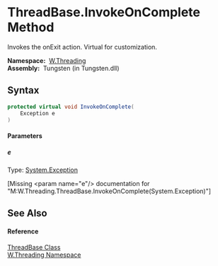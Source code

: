 ThreadBase.InvokeOnComplete Method
==================================
  Invokes the onExit action. Virtual for customization.

  **Namespace:**  [W.Threading][1]  
  **Assembly:**  Tungsten (in Tungsten.dll)

Syntax
------

```csharp
protected virtual void InvokeOnComplete(
	Exception e
)
```

#### Parameters

##### *e*
Type: [System.Exception][2]  

[Missing &lt;param name="e"/> documentation for "M:W.Threading.ThreadBase.InvokeOnComplete(System.Exception)"]



See Also
--------

#### Reference
[ThreadBase Class][3]  
[W.Threading Namespace][1]  

[1]: ../README.md
[2]: http://msdn.microsoft.com/en-us/library/c18k6c59
[3]: README.md